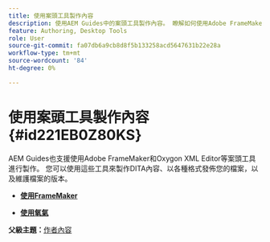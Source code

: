 ```yaml
---
title: 使用案頭工具製作內容
description: 使用AEM Guides中的案頭工具製作內容。 瞭解如何使用Adobe FrameMaker和Oxygon XML編輯器來製作和發佈DITA內容。
feature: Authoring, Desktop Tools
role: User
source-git-commit: fa07db6a9cb8d8f5b133258acd5647631b22e28a
workflow-type: tm+mt
source-wordcount: '84'
ht-degree: 0%

---
```


# 使用案頭工具製作內容 {#id221EB0Z80KS}

AEM Guides也支援使用Adobe FrameMaker和Oxygon XML Editor等案頭工具進行製作。 您可以使用這些工具來製作DITA內容、以各種格式發佈您的檔案，以及維護檔案的版本。

- **[使用FrameMaker](author-desktop-framemaker.md)**

- **[使用氧氣](author-desktop-oxygen.md)**


**父級主題：**[&#x200B;作者內容](authoring-content.md)
